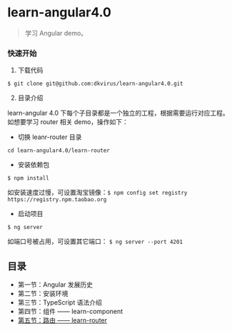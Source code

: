 # learn-angular4.0

> 学习 Angular demo。

### 快速开始

1. 下载代码

```
$ git clone git@github.com:dkvirus/learn-angular4.0.git
``` 

2. 目录介绍

learn-angular 4.0 下每个子目录都是一个独立的工程，根据需要运行对应工程。如想要学习 router 相关 demo，操作如下：

  - 切换 leanr-router 目录
  
  ```
  cd learn-angular4.0/learn-router
  ```
  
  - 安装依赖包
  
  ```
  $ npm install
  ```
  
  如安装速度过慢，可设置淘宝镜像：`$ npm config set registry https://registry.npm.taobao.org`
  
  - 启动项目
  
  ```
  $ ng server
  ```
  
  如端口号被占用，可设置其它端口： `$ ng server --port 4201`
  
  ## 目录
  
  - 第一节：Angular 发展历史
  - 第二节：安装环境
  - 第三节：TypeScript 语法介绍
  - 第四节：组件 —— learn-component
  - [第五节：路由 —— learn-router](https://github.com/dkvirus/learn-angular4.0/tree/master/learn-router)
  
